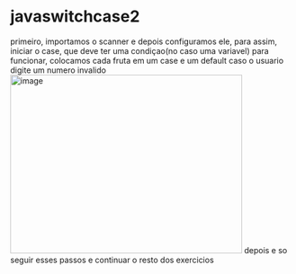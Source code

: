 # javaswitchcase2

primeiro, importamos o scanner e depois configuramos ele, para assim, iniciar o case, que deve ter uma condiçao(no caso uma variavel) para funcionar, colocamos cada fruta em um case e um default caso o usuario digite um numero invalido
<img width="412" height="318" alt="image" src="https://github.com/user-attachments/assets/278f7cbf-d4d5-417d-8bb8-f898a8a9b0b3" />
depois e so seguir esses passos e continuar o resto dos exercicios
